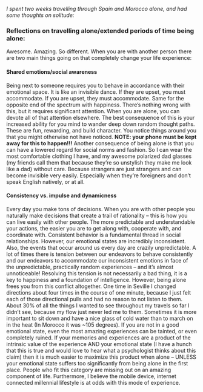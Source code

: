 *I spent two weeks travelling through Spain and Morocco alone, and had some thoughts on solitude:*
### Reflections on travelling alone/extended periods of time being alone:

Awesome. Amazing. So different. When you are with another person there are two main things going on that completely change your
life experience:

#### Shared emotions/social awareness 
Being next to someone requires you to behave in accordance with their emotional space.
It is like an invisible dance. If they are upset, you must accommodate. If you are upset, they must accommodate. Same for the 
opposite end of the spectrum with happiness. There’s nothing wrong with this, but it requires significant attention. When you
are alone, you can devote all of that attention elsewhere. The best consequence of this is your increased ability for you mind
to wander deep down random thought paths. These are fun, rewarding, and build character. You notice things around you that you
might otherwise not have noticed. **NOTE: your phone must be kept away for this to happen!!!** Another consequence of being alone 
is that you can have a lowered regard for social norms and fashion. So I can wear the most comfortable clothing I have, and my 
awesome polarized dad glasses (my friends call them that because they’re so unstylish they make me look like a dad) without
care. Because strangers are just strangers and can become invisible very easily. Especially when they’re foreigners and don’t
speak English natively, or at all.
#### Consistency vs. impulse and dynamicness
Every day you make tons of decisions. When you are with other people you 
naturally make decisions that create a trail of rationality – this is how you can live easily with other people. The more 
predictable and understandable your actions, the easier you are to get along with, cooperate with, and coordinate with.
Consistent behavior is a fundamental thread in social relationships. However, our emotional states are incredibly inconsistent.
Also, the events that occur around us every day are crazily unpredictable. A lot of times there is tension between our 
endeavors to behave consistently and our endeavors to accommodate our inconsistent emotions in face of the unpredictable, 
practically random experiences – and it’s almost unnoticeable! Resolving this tension is not necessarily a bad thing, 
it is a key to happiness and a foundation of intelligence. However, being alone frees you from this conflict altogether. 
One time in Seville I changed directions about four times in the course of one minute, because I just felt each of those 
directional pulls and had no reason to not listen to them. About 30% of all the things I wanted to see throughout my
travels so far I didn’t see, because my flow just never led me to them. Sometimes it is more important to sit down and 
have a nice glass of cold water than to march on in the heat (In Morocco it was ~105 degrees). If you are not in a good
emotional state, even the most amazing experiences can be tainted, or even completely ruined. If your memories and 
experiences are a product of the intrinsic value of the experience AND your emotional state (I have a hunch that this is 
true and would love to hear what a psychologist thinks about this claim) then it is much easier to maximize this product 
when alone – UNLESS your emotional state suffers too significantly from being alone in the first place. People who fit 
this category are missing out on an amazing component of life. Furthermore, I believe the mobile device, internet connected 
millennial lifestyle is at odds with this mode of experience.
